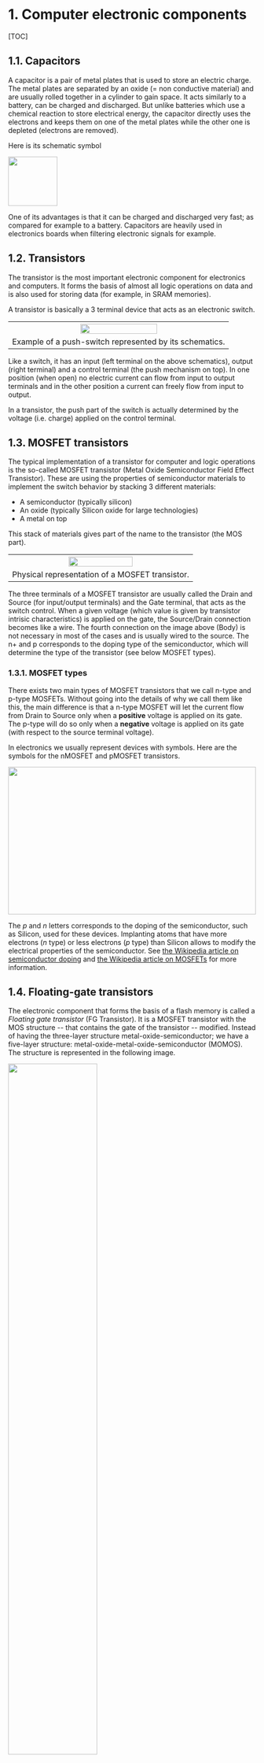 # 1. Computer electronic components

[TOC]

## 1.1. Capacitors

A capacitor is a pair of metal plates that is used to store an electric charge. The metal plates are separated by an oxide (= non conductive material) and are usually rolled together in a cylinder to gain space. It acts similarly to a battery, can be charged and discharged. But unlike batteries which use a chemical reaction to store electrical energy, the capacitor directly uses the electrons and keeps them on one of the metal plates while the other one is depleted (electrons are removed).

Here is its schematic symbol

<img src="images/Capacitor.png" class="w3-center" width="100px" />

One of its advantages is that it can be charged and discharged very fast; as compared for example to a battery. Capacitors are heavily used in electronics boards when filtering electronic signals for example. 

## 1.2. Transistors

The transistor is the most important electronic component for electronics and computers. It forms the basis of almost all logic operations on data and is also used for storing data (for example, in SRAM memories).

A transistor is basically a 3 terminal device that acts as an electronic switch.

<table width="100%" class="w3-center">
	<tr><th>
		<img src="images/PushSwitch.svg" class="w3-center" width="60%" />
	</th></tr>
	<tr><td class="w3-text-gray">Example of a push-switch represented by its schematics.</td></tr>
</table>

Like a switch, it has an input (left terminal on the above schematics), output (right terminal) and a control terminal (the push mechanism on top). In one position (when open) no electric current can flow from input to output terminals and in the other position a current can freely flow from input to output. 

In a transistor, the push part of the switch is actually determined by the voltage (i.e. charge) applied on the control terminal.

## 1.3. MOSFET transistors

The typical implementation of a transistor for computer and logic operations is the so-called MOSFET transistor (Metal Oxide Semiconductor Field Effect Transistor). These are using the properties of semiconductor materials to implement the switch behavior by stacking 3 different materials:

* A semiconductor (typically silicon)
* An oxide (typically Silicon oxide for large technologies)
* A metal on top

This stack of materials gives part of the name to the transistor (the MOS part). 

<table width="100%" class="w3-center">
	<tr><th>
		<img src="images/MOSFET.png" class="w3-center" width="60%" />
	</th></tr>
	<tr><td class="w3-text-gray">Physical representation of a MOSFET transistor.</td></tr>
</table>

The three terminals of a MOSFET transistor are usually called the Drain and Source (for input/output terminals) and the Gate terminal, that acts as the switch control. When a given voltage (which value is given by transistor intrisic characteristics) is applied on the gate, the Source/Drain connection becomes like a wire. The fourth connection on the image above (Body) is not necessary in most of the cases and is usually wired to the source. The n+ and p corresponds to the doping type of the semiconductor, which will determine the type of the transistor (see below MOSFET types). 

### 1.3.1. MOSFET types

There exists two main types of MOSFET transistors that we call n-type and p-type MOSFETs. Without going into the details of why we call them like this, the main difference is that a n-type MOSFET will let the current flow from Drain to Source only when a **positive** voltage is applied on its gate. The p-type will do so only when a **negative** voltage is applied on its gate (with respect to the source terminal voltage). 

In electronics we usually represent devices with symbols. Here are the symbols for the nMOSFET and pMOSFET transistors.

<img src="images/MOSFET.svg" height="300px" class="w3-center" width="100%" />

The _p_ and _n_ letters corresponds to the doping of the semiconductor, such as Silicon, used for these devices. Implanting atoms that have more electrons (_n_ type) or less electrons (_p_ type) than Silicon allows to modify the electrical properties of the semiconductor. See [the Wikipedia article on semiconductor doping](https://en.wikipedia.org/wiki/Doping_(semiconductor)) and [the Wikipedia article on MOSFETs](https://en.wikipedia.org/wiki/MOSFET) for more information. 

## 1.4. Floating-gate transistors

The electronic component that forms the basis of a flash memory is called a *Floating gate transistor* (FG Transistor). It is a MOSFET transistor with the MOS structure -- that contains the gate of the transistor -- modified. Instead of having the three-layer structure metal-oxide-semiconductor; we have a five-layer structure: metal-oxide-metal-oxide-semiconductor (MOMOS). The structure is represented in the following image.

<img src="images/FGTransistor.png" class="w3-center" width="60%" />

The middle part is composed of a metallic gate, that is stacked over an insulator (usually, an oxide such as silicon oxide) on top of a second metallic part -- called the floating-gate -- on top of another insulator layer of a slightly different thickness which in turn is placed over the semiconductor substrate that form the backbone of the transistor.


### 1.4.1. Principle of operation

The FG transistor works a bit like a capacitor: its floating gate part can be electrically charged or discharged. Basically, when the floating gate of the transistor is charged, the transistor is passing -- it lets the current flow from its source to drain terminals. When the floating gate is not charged, it is blocking. This way, we can encode bit 1 (FG charged) or 0 (FG discharged). 

But, if the principle is similar to the capacitor, why do capacitors inside DRAMs loose their charge after a while and need a refresh mechanism whereas FG transistors do not?

The answer lies in the physical principle that is at play in a floating-gate transistor.

### 1.4.2. Physical principle

The FG transistor is different from a capacitor: the electrons that are stored in the floating gate are forced into this area using a different physical principle than when charging a capacitor. 

When charging a capacitor, you typically apply a voltage between its terminals in order to move electrons from one plate to the other. Electrons are flowing through metallic plates and metallic wires -- conductive materials. 

To charge the floating-gate of a FG transistor, you apply a large voltage on its *gate* terminal while also applying a voltage on its source terminal. While a large voltage on the gate of the transistor opens its channel so that electrons can flow from source to drain, it also produces an electric field inside the MOMOS structure so that electrons are attracted to the gate terminal. Because of the oxide layers -- that are electrically insulating materials -- electrons cannot flow from source to gate. But if the voltage is large enough, and the oxide layer is thin enough, a physical phenomenon can occur that allows electrons to *jump* from the semiconductor to the metal of the floating-gate -- passing through the oxide layer. This phenomenon is called **quantum tunnelling**. 

When some electrons were able to jump from the semiconductor into the floating-gate, and we remove the voltages, they have no more the possibility to jump back to the semiconductor, because no more "large" voltage is applied. They stay here forever. That is what makes the Flash memories persistent. 

## 1.5. Logic circuits

Using only transistors, we can already implement data processing using logic operations. Let's look at several examples of implementation of logic operations using transistors. 

Electronics uses mainly the charge storage for processing data. As you probably know, data is stored and processed in binary numbers in computers and electronic circuits. Then a given charge (for example, 5 volts) will indicate a high signal (corresponding to bit 1) and a zero charge will indicate a low-signal (bit 0). So, in logic electronic circuits we usually have a high-signal voltage source, often called Vdd (usually corresponding to 5V) and a low-signal voltage source, often called Vss (usually corresponding to 0V).

It is important to note that we usually try to reduce the energy loss in an electronic circuit (for example, to save battery life of a laptop computer). This means, we need to reduce the power dissipations which highly depend on the current that flows in the circuit. In logic parts of an electronic chip, the voltages (Vdd and Vss) are used to represent binary signals and only the voltage values will play a role in the logic (not the currents).

The logic circuits that are implemented using n-type and p-type MOS transistors are called Complementary Metal Oxide Semiconductor logic circuits (CMOS logic), see [MOSTFET Transistors](#13-mosfet-transistors).

### 1.5.1. AND Gate

The AND Gate is a logic gate, an electronic component that can perform logic operations on the voltage it is applied on its input pins. It allows to apply the AND logic operation on its two input pins.

Here is the electronic schematics of the AND gate:

<table class="w3-center" width="100%">
	<tr><th>
		<img src="images/Gate-AND.svg" class="w3-center" width="60%" />
	</th></tr>
</table>

We can see that pretty simply, the only possibility to have a high voltage at the output (Out) is to have both A and B signals high. If one of them is low, the Vdd signal will not be able to come to the Out, but one of the Vss will pass through the PMOS transistors of the bottom. This represents the AND logic.

### 1.5.2. OR Gate

The OR Gate is a logic gate, an electronic component that can perform logic operations on the voltage it is applied on its input pins. It allows to apply the OR logic operation on its two input pins.

Here is the electronic schematic of the OR gate:

<table class="w3-center" width="100%">
	<tr><th>
		<img src="images/Gate-OR.svg" class="w3-center" width="90%" />
	</th></tr>
</table>

We remark that the last piece on the right is an inverter (NOT gate). Inputting a high-signal on either A or B or both of them will activate the bottom nMOS transistors which will drain the low-signal from Vss to the inverter gate, while one of the pMOS transistors will be in a blocking state because of the one high-signal on either A or B. The inverter will invert the signal to the high-signal (Vdd). The only way to have a low-signal at the end of this circuit is to input low-signal on both A and B. This is thus the definition of the OR operator. 

On this gate, the two nMOS transistors of the left part are in parallel (that is, each one is connected so that the signal at the output of the pair of transistor is Vss only if one of them is passing). The pMOS transistors are connected in series; such that the output depends on the state of both transistors. 

### 1.5.3. NOT Gate

An inverter is a simple electronic component, part of the _logic gate_ family of components, that inverts a signal. If we have a high-signal on one side of this component (bit 1, or 5V) we'll have a low-signal on the output (bit 0, 0V). 

Connecting two MOSFET transistors of the different types in a row between Vdd and Vss (as shown below), and connecting the two gates of the transistors together as the input of the component, we'll have the output that inverts the signal. Inputting a positive voltage (Vdd), the pMOS transistor will be blocking, preventing current to flow from the upper Vdd to the output, but the nMOS transistor will be passing, making the output signal at the level of Vss. Conversely, inputting a 0 voltage (Vss), the pMOS will be passing (because the voltage on the gate will be negative with respect to the source, which is at Vdd) making the output signal to Vdd and the nMOS will be blocking. 

<table class="w3-center" width="100%">
	<tr><th>
		<img src="images/Gate-NOT.svg" class="w3-center" width="60%" />
	</th></tr>
</table>

## 1.6. More advanced logic circuits

### 1.6.1. DRAM Cell (for RAM storage)

The DRAM is the main memory used as a working memory in computers. The fundamental building block of a DRAM is composed of a transistor -- that allows addressing the bit for reading / writting -- and a capacitor -- that stores the information. Its electrical schematic is shown below.

<table class="w3-center" width="100%">
	<tr><th>
		<img src="images/DRAM.svg" class="w3-center" width="60%" />
	</th></tr>
</table>

This consists of what is called a memory cell. Storing a bit -- 1 or 0 -- means charging or discharging the capacitor in this memory cell. To read the content of a cell, the transistor is opened and the capacitor current charge is read. These memory cells are usually arranged in a rectangle that can go to thousands of cells in width and height.

Due to inherant characteristics of capacitors, these devices are prone to electrical leakage and easily discharge over time. This has to be compensated by constantly re-writing the data stored in a DRAM. This is usually done every tenth of miliseconds (see the <a href="https://www.jedec.org">JEDEC standard</a>). 

When starting a program on a computer, the operating system loads the entier program instructions from the hard drive into the DRAM memory. It is then executed from this memory and into the processor, transiting by the processor's cache memory. 

### 1.6.2. SRAM Cell (for processor cache storage)

The Static Random Access Memory (SRAM) is the main memory used as cache memory in processors. Its fundamental building block is composed of 6 transistors, that are connected to form 2 logic inverters (using 4 transistors) and 2 control transistors allowing to access the data for reading and writing. Below is the electrical schematic representing an SRAM cell.

<table class="w3-center" width="100%">
	<tr><th>
		<img src="images/SRAM.svg" class="w3-center" width="90%" />
	</th></tr>
</table>

Its working principle is easier to understand if we separate the different components. First, the M5 and M6 transistors are used to read/write the SRAM cell value (see below schematics). When a sufficient voltage is present on the WL line (called the "Word Line"), it opens the M5 and M6 transistors such that the signal on BL-bar line is the Q-bar signal and the signal on the BL line is the Q signal.

<table class="w3-center" width="100%">
	<tr><th>
		<img src="images/SRAM-Read-Write-Transistors.svg" class="w3-center" width="90%" />
	</th></tr>
</table>

Q is the signal that corresponds to the SRAM cell state (0 or 1), and Q-bar is the opposite (1 or 0). If the value stored (Q) is 1, the BL line will be used to read the SRAM cell value (1), and BL-bar line will be used to check that we are correctly reading the value (should be 0 on this line). Conversely, if the value Q is 0, it'll be read on the BL line and should be 1 on the BL-bar line.

Now, on the internal structure of the SRAM are 4 transistors that are arranged to form two inverters in a loop: the output of the first one is fed into the input of the second and vice-versa. Here is the schematics of the internal cell part (left) that is decomposed into the two inverters (right):

<table class="w3-center" width="100%">
	<tr><th>
		<img src="images/SRAM-Inverters.svg" class="w3-center" width="90%" />
	</th></tr>
</table>

The inverter is presented in the section about the [Not Gate](#153-not-gate).

To write a bit into the memory cell, the couple of inverters are forced into a state, either with <M1, M2> inverter output to high or low, by applying a slightly higher voltage that would normally be used for these components. Once the state has been written, it can be read by opening the transistors M5 and M6 and reading the lines BL and BL bar. 

As opposed to the DRAM memory, SRAM do not need any refresh mechanism as long as the power is maintained in the circuit. When the inverters are in a given state, it will stay as long as the power is maintained: when the output of the first inverter is high, the input of the second inverter is high, which generates a low-signal at its output. This low-signal is directed again to the input of the first inverter. 

This memory is more expansive and faster, so it is usually not used as the main memory of computers but rather as the processor cache memory.

